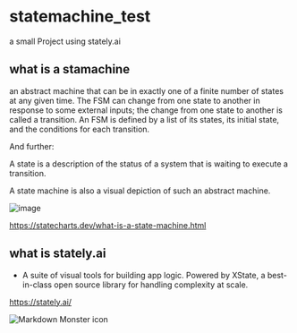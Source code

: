 # statemachine_test
a small Project using stately.ai

## what is a stamachine

an abstract machine that can be in exactly one of a finite number of states at any given time. The FSM can change from one state to another in response to some external inputs; the change from one state to another is called a transition. An FSM is defined by a list of its states, its initial state, and the conditions for each transition.

And further:

A state is a description of the status of a system that is waiting to execute a transition.

A state machine is also a visual depiction of such an abstract machine.

![image](https://user-images.githubusercontent.com/105990068/195997847-6390678e-12c1-4fdd-8695-b3b0372f3168.png)

https://statecharts.dev/what-is-a-state-machine.html

## what is stately.ai

* A suite of visual tools for building app logic. Powered by XState, a best-in-class open source library for handling complexity at scale.

https://stately.ai/


<img src="https://stately.ai/assets/statechart-640.webp"
     alt="Markdown Monster icon"
     style="float: left; margin-right: 10px;" />
